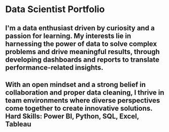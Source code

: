# Data Scientist Portfolio
## I'm a data enthusiast driven by curiosity and a passion for learning. My interests lie in harnessing the power of data to solve complex problems and drive meaningful results, through developing dashboards and reports to translate performance-related insights. 
## With an open mindset and a strong belief in collaboration and proper data cleaning, I thrive in team environments where diverse perspectives come together to create innovative solutions. Hard Skills: Power BI, Python, SQL, Excel, Tableau
